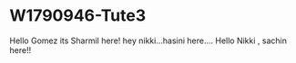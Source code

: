 # W1790946-Tute3
Hello Gomez its Sharmil here!
hey nikki...hasini here....
Hello Nikki , sachin here!!
